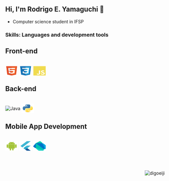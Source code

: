 ## Hi, I'm Rodrigo E. Yamaguchi 👋
- Computer science student in IFSP 

### Skills: Languages and development tools

## Front-end
<div style="display: inline_block"><br>
  <img align="center" alt="HTML" height="30" width="40" src="https://raw.githubusercontent.com/devicons/devicon/master/icons/html5/html5-original.svg">
  <img align="center" alt="CSS" height="30" width="40" src="https://raw.githubusercontent.com/devicons/devicon/master/icons/css3/css3-original.svg">
  <img align="center" alt="JS" height="30" width="40" src="https://raw.githubusercontent.com/devicons/devicon/master/icons/javascript/javascript-plain.svg">
  </div>
  
## Back-end
<div style="display: inline_block"><br>
  <img align="center" alt="Java" height="30" width="40" src="https://cdn.jsdelivr.net/gh/devicons/devicon/icons/java/java-original.svg">
  <img align="center" alt="Python" height="30" width="40" src="https://raw.githubusercontent.com/devicons/devicon/master/icons/python/python-original.svg">
</div>

## Mobile App Development
<div style="display: inline_block"><br>
  <img align="center" alt="Android" height="30" width="40" src="https://github.com/devicons/devicon/blob/master/icons/android/android-plain.svg">
  <img align="center" alt="Flutter" height="30" width="40" src="https://github.com/devicons/devicon/blob/master/icons/flutter/flutter-original.svg">
  <img align="center" alt="Dart" height="30" width="40" src="https://github.com/devicons/devicon/blob/master/icons/dart/dart-original.svg">
</div>

<br><br>

<p align="right"> <img src="https://komarev.com/ghpvc/?username=digoeiji&label=Profile%20views&color=0e75b6&style=flat" alt="digoeiji" /> </p>

<!--<div>
<a href="https://github.com/digoeiji">
<img height="180em" src="https://github-readme-stats.vercel.app/api?username=digoeiji&show_icons=true&theme=dracula&include_all_commits=true&count_private=true"
</div>-->


